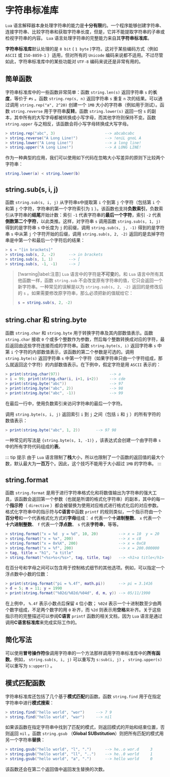 # 字符串标准库

`Lua` 语言解释器本身处理字符串的能力是**十分有限**的。一个程序能够创建字符串、连接字符串、比较字符串和获取字符串长度，但是，它并不能提取字符串的子串或检视字符串的内容。 `Lua` 语言处理字符串的完整能力来自其**字符串标准库**。

**字符串标准库**默认处理的是 `8 bit` ( `1 byte` )字符。这对于某些编码方式（例如 `ASCII` 或 `ISO-8859-1` ）适用，但对所有的 `Unicode` 编码来说都不适用。不过尽管如此，字符串标准库中的某些功能对 `UTF-8` 编码来说还是非常有用的。

## 简单函数

字符串标准库中的一些函数非常简单：函数 `string.len(s)` 返回字符串 `s` 的**长度**，等价于 `#s` 。函数 `string.rep(s, n)` 返回字符串 `s` 重复 `n` 次的结果。可以通过调用 `string.rep("a", 2^20)` 创建一个 `1MB` 大小的字符串（例如用于测试）。函数 `string.reverse` 用于字符串**反转**。函数 `string.lower(s)` 返回一份 `s` 的副本，其中所有的大写字母都被转换成小写字母，而其他字符则保持不变。函数 `string.upper` 与之相反，该函数会将小写字母转换成大写字母。

```lua
> string.rep("abc", 3)                      --> abcabcabc
> string.reverse("A Long Line!")            --> !eniL gnoL A
> string.lower("A Long Line!")              --> a long line!
> string.upper("A Long Line!")              --> A LONG LINE!
```

作为一种典型的应用，我们可以使用如下代码在忽略大小写差异的原则下比较两个字符串：

```lua
string.lower(a) < string.lower(b)
```

## string.sub(s, i, j)

函数 `string.sub(s, i, j)` 从字符串s中提取第 `i` 个到第 `j` 个字符（包括第 `i` 个和第 `j` 个字符，字符串的第一个字符索引为 `1` ）。该函数也支持**负数索引**，负数索引从字符串的**结尾**开始计数：索引 `-1` 代表字符串的**最后一个字符**，索引 `-2` 代表**倒数第二个字符**，以此类推。这样，对字符串 `s` 调用函数 `string.sub(s, 1, j)` 得到的是字符串 `s` 中长度为 `j` 的前缀，调用 `string.sub(s, j, -1)` 得到的是字符串 `s` 中从第 `j` 个字符开始的后缀，调用 `string.sub(s, 2, -2)` 返回的是去掉字符串是中第一个和最后一个字符后的结果：

```lua
> s = "[in brackets]"       
> string.sub(s, 2, -2)      --> in brackets
> string.sub(s, 1, 1)       --> [
> string.sub(s, -1, -1)     --> ]
```

> [!warning|label:注意]
> `Lua` 语言中的字符是**不可变**的。和 `Lua` 语言中所有其他函数一样，函数 `string.sub` 不会改变原有字符串的值，它只会返回一个新字符串。一种常见的误解是以为 `string.sub(s, 2, -2)` 返回的是修改后的 `s` 。如果需要修改原字符串，那么必须把新的值赋给它：
>
> ```lua
> s = string.sub(s, 2, -2)
> ```

## string.char 和 string.byte

函数 `string.char` 和 `string.byte` 用于转换字符串及其内部数值表示。函数 `string.char` 接收 `0` 个或多个整数作为参数，然后每个整数转换成对应的字符，最后返回由这些字符连接而成的字符串。函数 `string.byte(s, i)` 返回字符串 `s` 中第 `i` 个字符的内部数值表示，该函数的第二个参数是可选的。调用 `string.byte(s)` 返回字符串 `s` 中第一个字符（如果字符串只由一个字符组成，那么就返回这个字符）的内部数值表示。在下例中，假定字符是用 `ASCII` 表示的：

```lua
> print(string.char(97))                      --> a
> i = 99; print(string.char(i, i+1, i+2))     --> cde
> print(string.byte("abc"))                   --> 97
> print(string.byte("abc", 2))                --> 98
> print(string.byte("abc", -1))               --> 99
```

在最后一行中，使用负数索引来访问字符串的最后一个字符。

调用 `string.byte(s, i, j)` 返回索引 `i` 到 `j` 之间（包括 `i` 和 `j` ）的所有字符的数值表示：

```lua
> print(string.byte("abc", 1, 2))       --> 97 98
```

一种常见的写法是 `{string.byte(s, 1, -1)}` ，该表达式会创建一个由字符串 `s` 中的所有字符代码组成的**表**。

::: tip 提示
由于 `Lua` 语言限制了**栈**大小，所以也限制了一个函数的返回值的最大个数，默认最大为**一百万**个。因此，这个技巧不能用于大小超过 `1MB` 的字符串。
:::

## string.format

函数 `string.format` 是用于进行字符串格式化和将数值输出为字符串的强大工具，该函数会返回第一个参数（也就是所谓的格式化字符串）的副本，其中的每一个**指示符**（ `directive` ）都会被替换为使用对应格式进行格式化后的对应参数。格式化字符串中的指示符与**C语言**中函数 `printf` 的规则类似，一个指示符由一个**百分号**和一个代表格式化方式的**字母**组成： `d` 代表一个**十进制整数**、 `x` 代表一个**十六进制整数**、 `f` 代表一个**浮点数**、 `s` 代表**字符串**，等等。

```lua
> string.format("x = %d  y = %d", 10, 20)         --> x = 10  y = 20
> string.format("x = %x", 200)                    --> x = c8
> string.format("x = 0x%X", 200)                  --> x = 0xC8
> string.format("x = %f", 200)                    --> x = 200.000000
> tag, title = "h1", "a title"
> string.format("<%s>%s</%s>", tag, title, tag)   --> <h1>a title</h1>
```

在百分号和字母之间可以包含用于控制格式细节的其他选项。例如，可以指定一个浮点数中小数的位数：

```lua
> print(string.format("pi = %.4f", math.pi))      --> pi = 3.1416
> d = 5; m = 11; y = 1990
> print(string.format("%02d/%02d/%04d", d, m, y)) --> 05/11/1990
```

在上例中， `%.4f` 表示小数点后保留 `4` 位小数； `%02d` 表示一个十进制数至少由两个数字组成，不足两个数字的用 `0` 补齐，而 `%2d` 则表示用**空格**来补齐。关于这些指示符的完整描述可以参阅**C语言** `printf` 函数的相关文档，因为 `Lua` 语言是通过调用**C语言标准库**来完成实际工作的。

## 简化写法

可以使用**冒号操作符**像调用字符串的一个方法那样调用字符串标准库中的**所有函数**。例如， `string.sub(s, i, j)` 可以重写为 `s:sub(i, j)` ， `string.upper(s)` 可以重写为 `s:upper()` 。

## 模式匹配函数

字符串标准库还包括了几个基于**模式匹配**的函数。函数 `string.find` 用于在指定字符串中进行**模式搜索**：

```lua
> string.find("hello world", "wor")     --> 7 9
> string.find("hello world", "war")     --> nil
```

如果该函数在指定字符串中找到了匹配的模式，则返回模式的开始和结束位置，否则返回 `nil` 。函数 `string.gsub` （**Global SUBstitution**）则把所有匹配的模式用另一个字符串**替换**：

```lua
> string.gsub("hello world", "l", ".")      --> he..o wor.d     3
> string.gsub("hello world", "ll", "..")    --> he..0 world     1
> string.gsub("hello world", "a", ".")      --> hello world     0
```

该函数还会在第二个返回值中返回发生替换的次数。
